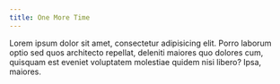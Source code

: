 ```yaml
---
title: One More Time
---
```


Lorem ipsum dolor sit amet, consectetur adipisicing elit. Porro laborum optio sed quos architecto repellat, deleniti maiores quo dolores cum, quisquam est eveniet voluptatem molestiae quidem nisi libero? Ipsa, maiores.